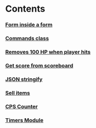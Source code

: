 # Contents

### [Form inside a form](./another-form.js)

### [Commands class](./commands.ts)

### [Removes 100 HP when player hits](./entityHit.js)

### [Get score from scoreboard](./getScore.js)

### [JSON stringify](./json-stringify.js)

### [Sell items](./sell-items.js)

### [CPS Counter](./cps_counter.js)

### [Timers Module](./)